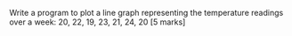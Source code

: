 Write a program to plot a line graph representing the temperature readings over a week: 20, 22,
19, 23, 21, 24, 20 [5 marks]
